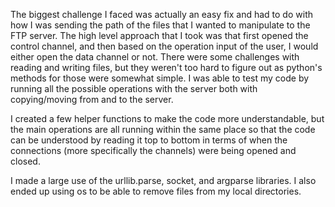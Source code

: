 The biggest challenge I faced was actually an easy fix and had to do with how I was sending the path of the files that I wanted to manipulate to the FTP server. The high level approach that I took was that first opened the control channel, and then based on the operation input of the user, I would either open the data channel or not. There were some challenges with reading and writing files, but they weren't too hard to figure out as python's methods for those were somewhat simple. 
I was able to test my code by running all the possible operations with the server both with copying/moving from and to the server. 

I created a few helper functions to make the code more understandable, but the main operations are all running within the same place so that the code can be understood by reading it top to bottom in terms of when the connections (more specifically the channels) were being opened and closed.

I made a large use of the urllib.parse, socket, and argparse libraries. I also ended up using os to be able to remove files from my local directories.